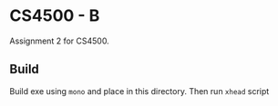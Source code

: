 # CS4500 - B
Assignment 2 for CS4500. 

## Build
Build exe using `mono` and place in this directory. Then run `xhead` script
